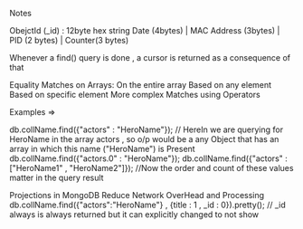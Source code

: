 Notes	

ObejctId (_id) : 12byte hex string
                 Date (4bytes) | MAC Address (3bytes) | PID (2 bytes) | Counter(3 bytes)

Whenever a find() query is done , a cursor is returned as a consequence of that                 

Equality Matches on Arrays: On the entire array
                            Based on any element
                            Based on specific element
                            More complex Matches using Operators

Examples =>

db.collName.find({"actors" : "HeroName"});   // HereIn we are querying for HeroName in the array actors , so o/p would be a any Object 			 that has an array in which this name ("HeroName") is Present
db.collName.find({"actors.0" : "HeroName"}); 
db.collName.find({"actors" : ["HeroName1" , "HeroName2"]});  //Now the order and count of these values matter in the query result

Projections in MongoDB
Reduce Network OverHead and Processing
db.collName.find({"actors":"HeroName"} , {title : 1 , _id : 0}).pretty();  // _id always is always returned but it can explicitly changed to not show